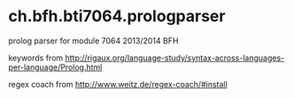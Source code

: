 ch.bfh.bti7064.prologparser
===========================

prolog parser for module 7064 2013/2014 BFH



keywords from
http://rigaux.org/language-study/syntax-across-languages-per-language/Prolog.html

regex coach from
http://www.weitz.de/regex-coach/#install
